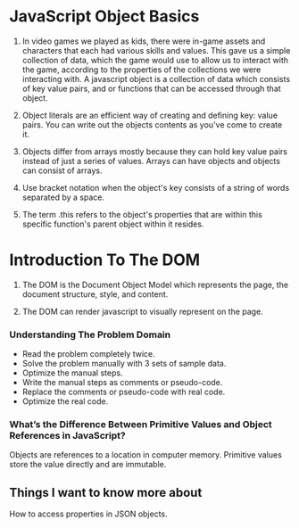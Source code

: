 # JavaScript Object Basics

1. In video games we played as kids, there were in-game assets and characters that each had various skills and values. This gave us a simple collection of data, which the game would use to allow us to interact with the game, according to the properties of the collections we were interacting with. A javascript object is a collection of data which consists of key value pairs, and or functions that can be accessed through that object. 

2. Object literals are an efficient way of creating and defining key: value pairs. You can write out the objects contents as you've come to create it. 

3. Objects differ from arrays mostly because they can hold key value pairs instead of just a series of values. Arrays can have objects and objects can consist of arrays. 

4. Use bracket notation when the object's key consists of a string of words separated by a space. 

5. The term .this refers to the object's properties that are within this specific function's parent object within it resides. 


# Introduction To The DOM

1. The DOM is the Document Object Model which represents the page, the document structure, style, and content.

2. The DOM can render javascript to visually represent on the page.

### Understanding The Problem Domain

+ Read the problem completely twice.
+ Solve the problem manually with 3 sets of sample data.
+ Optimize the manual steps.
+ Write the manual steps as comments or pseudo-code.
+ Replace the comments or pseudo-code with real code.
+ Optimize the real code.

### What’s the Difference Between Primitive Values and Object References in JavaScript?

Objects are references to a location in computer memory. Primitive values store the value directly and are immutable. 

## Things I want to know more about

How to access properties in JSON objects. 

